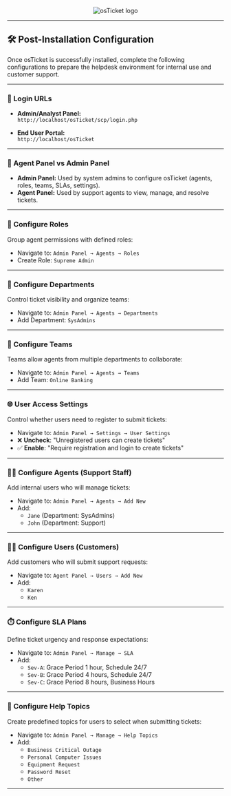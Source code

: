 <p align="center">
<img src="https://i.imgur.com/Clzj7Xs.png" alt="osTicket logo"/>
</p>

---

## 🛠️ Post-Installation Configuration

Once osTicket is successfully installed, complete the following configurations to prepare the helpdesk environment for internal use and customer support.

---

### 🔐 Login URLs
- **Admin/Analyst Panel:**  
  `http://localhost/osTicket/scp/login.php`

- **End User Portal:**  
  `http://localhost/osTicket`

---

### 🧭 Agent Panel vs Admin Panel
- **Admin Panel:** Used by system admins to configure osTicket (agents, roles, teams, SLAs, settings).
- **Agent Panel:** Used by support agents to view, manage, and resolve tickets.

---

### 👥 Configure Roles
Group agent permissions with defined roles:
- Navigate to: `Admin Panel → Agents → Roles`
- Create Role: `Supreme Admin`

---

### 🏢 Configure Departments
Control ticket visibility and organize teams:
- Navigate to: `Admin Panel → Agents → Departments`
- Add Department: `SysAdmins`

---

### 🤝 Configure Teams
Teams allow agents from multiple departments to collaborate:
- Navigate to: `Admin Panel → Agents → Teams`
- Add Team: `Online Banking`

---

### 🌐 User Access Settings
Control whether users need to register to submit tickets:
- Navigate to: `Admin Panel → Settings → User Settings`
- ❌ **Uncheck**: "Unregistered users can create tickets"
- ✅ **Enable**: "Require registration and login to create tickets"

---

### 🧑‍💼 Configure Agents (Support Staff)
Add internal users who will manage tickets:
- Navigate to: `Admin Panel → Agents → Add New`
- Add:
  - `Jane` (Department: SysAdmins)
  - `John` (Department: Support)

---

### 🙋‍♂️ Configure Users (Customers)
Add customers who will submit support requests:
- Navigate to: `Agent Panel → Users → Add New`
- Add:
  - `Karen`
  - `Ken`

---

### ⏱️ Configure SLA Plans
Define ticket urgency and response expectations:
- Navigate to: `Admin Panel → Manage → SLA`
- Add:
  - `Sev-A`: Grace Period 1 hour, Schedule 24/7
  - `Sev-B`: Grace Period 4 hours, Schedule 24/7
  - `Sev-C`: Grace Period 8 hours, Business Hours

---

### 📝 Configure Help Topics
Create predefined topics for users to select when submitting tickets:
- Navigate to: `Admin Panel → Manage → Help Topics`
- Add:
  - `Business Critical Outage`
  - `Personal Computer Issues`
  - `Equipment Request`
  - `Password Reset`
  - `Other`

---
